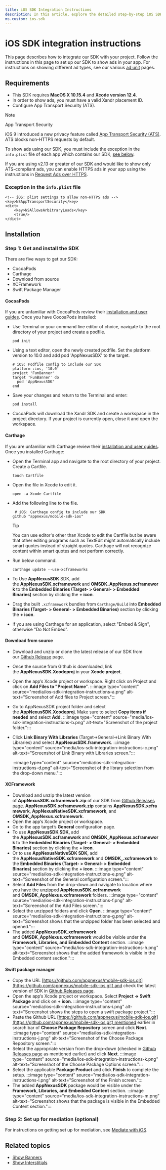 ```yaml
---
title: iOS SDK Integration Instructions
description: In this article, explore the detailed step-by-step iOS SDK integration instructions and their requirements.
ms.custom: ios-sdk
---
```


# iOS SDK integration instructions

This page describes how to integrate our SDK with your project. Follow the instructions in this page to set up our SDK to show ads in your app. For instructions on showing different ad types, see our various [ad unit](ios-sdk-ad-units.md) pages.

## Requirements

- This SDK requires **MacOS X 10.15.4** and **Xcode version 12.4**.
- In order to show ads, you must have a valid Xandr placement ID.
- Configure App Transport Security (ATS).

> [!NOTE]
> App Transport Security
>
> iOS 9 introduced a new privacy feature called [App Transport Security (ATS)](https://developer.apple.com/library/archive/documentation/General/Reference/InfoPlistKeyReference/Articles/CocoaKeys.md#//apple_ref/doc/uid/TP40009251-SW33). ATS blocks non-HTTPS requests by default.
>
> To show ads using our SDK, you must include the exception in the `info.plist` file of each app which contains our SDK, [see below](#exception-in-the-infoplist-file).
>
> If you are using v2.13 or greater of our SDK and would like to show only ATS-compliant ads, you can enable HTTPS ads in your app using the instructions in [Request Ads over HTTPS](request-ads-over-https-on-ios.md).

### Exception in the `info.plist` file

``` 
<!-- iOS: plist settings to allow non-HTTPS ads -->
<key>NSAppTransportSecurity</key>
<dict>
    <key>NSAllowsArbitraryLoads</key>
    <true/>
</dict>
```

## Installation

### Step 1: Get and install the SDK

There are five ways to get our SDK:

- CocoaPods
- Carthage
- Download from source
- XCFramework
- Swift Package Manager

#### CocoaPods

If you are unfamiliar with CocoaPods review their [installation and user guides](https://cocoapods.org/). Once you have CocoaPods installed:

- Use Terminal or your command line editor of choice, navigate to the root directory of your project and create a podfile.

  ``` 
  pod init
  ```

- Using a text editor, open the newly created podfile. Set the platform version to 10.0 and add pod 'AppNexusSDX' to the target.

  ``` 
  # iOS: Podfile config to include our SDK
  platform :ios, '10.0'
  project 'FunBanner'
  target 'FunBanner' do
    pod 'AppNexusSDK'
  end
  ```

- Save your changes and return to the Terminal and enter:

  ``` 
  pod install
  ```

- CocoaPods will download the Xandr SDK and create a workspace in the project directory. If your project is currently open, close it and open the workspace.

#### Carthage

If you are unfamiliar with Carthage review their [installation and user guides](https://github.com/Carthage/Carthage/blob/master/README.md). Once you installed Carthage:

- Open the Terminal app and navigate to the root directory of your project. Create a Cartfile.

  ``` 
  touch Cartfile
  ```

- Open the file in Xcode to edit it.

  ``` 
  open -a Xcode Cartfile
  ```

- Add the following line to the file.

  ``` 
   # iOS: Carthage config to include our SDK
  github "appnexus/mobile-sdk-ios" 
  ```

  > [!TIP]
  > You can use editor's other than Xcode to edit the Cartfile but be aware that other editing programs such as TextEdit might automatically include smart quotes instead of straight quotes. Carthage will not recognize content within smart quotes and not perform correctly.

- Run below command.

  ``` 
  carthage update --use-xcframeworks
  ```

- To Use **AppNexusSDK** SDK, add the **AppNexusSDK.xcframework** and **OMSDK\_AppNexus.xcframework** to the **Embedded Binaries (Target- \> General- \> Embedded Binaries)** section by clicking the **+ icon**.

- Drag the built `.xcframework` bundles from `Carthage/Build` into **Embedded Binaries (Target- \> General- \> Embedded Binaries)** section by clicking the **+ icon**.

- If you are using Carthage for an application, select "Embed & Sign", otherwise "Do Not Embed".

#### Download from source

- Download and unzip or clone the latest release of our SDK from our [Github Release](https://github.com/appnexus/mobile-sdk-ios/releases/latest) page.
- Once the source from Github is downloaded, link the **AppNexusSDK.Xcodeproj** in your **Xcode project**.
- Open the app’s Xcode project or workspace. Right click on Project and click on **Add Files to "Project Name**".
   :::image type="content" source="media/ios-sdk-integration-instructions-a.png" alt-text="Screenshot of Add files to Project screen.":::
- Go to AppNexusSDK project folder and select the **AppNexusSDK.Xcodeproj**. Make sure to select **Copy items if needed** and select **Add**.
   :::image type="content" source="media/ios-sdk-integration-instructions-b.png" alt-text="Screenshot of the project folder.":::
- Click **Link Binary With Libraries** (Target-&gt;General-&gt;Link Binary With Libraries) and select **AppNexusSDK.framework**.
   :::image type="content" source="media/ios-sdk-integration-instructions-c.png" alt-text="Screenshot of Link Binary with Libraries screen.":::

   :::image type="content" source="media/ios-sdk-integration-instructions-d.png" alt-text="Screenshot of the library selection from the drop-down menu.":::

#### XCFramework

- Download and unzip the latest version of **AppNexusSDK.xcframework.zip** of our SDK from [Github Releases page](https://github.com/appnexus/mobile-sdk-ios/releases). **AppNexusSDK.xcframework.zip** contains **AppNexusSDK.xcframework**, **AppNexusNativeSDK.xcframework**, and **OMSDK\_AppNexus.xcframework**.
- Open the app’s Xcode project or workspace.
- Go to the app target’s **General** configuration page.
- To use **AppNexusSDK SDK**, add the **AppNexusSDK.xcframework** and **OMSDK\_AppNexus.xcframework** to the **Embedded Binaries (Target- \> General- \> Embedded Binaries)** section by clicking the **+ icon**.
- Or to use **AppNexusNativeSDK SDK**, add the **AppNexusNativeSDK.xcframework** and **OMSDK\_.xcframework** to the **Embedded Binaries (Target- \> General- \> Embedded Binaries)** section by clicking the **+ icon**.
   :::image type="content" source="media/ios-sdk-integration-instructions-e.png" alt-text="Screenshot of the General configuration screen.":::
- Select **Add Files** from the drop-down and navigate to location where you have the unzipped **AppNexusSDK.xcframework** and **OMSDK_AppNexus.xcframework** folders.
   :::image type="content" source="media/ios-sdk-integration-instructions-f.png" alt-text="Screenshot of the Add Files screen.":::
- Select the unzipped folders and click **Open**.
   :::image type="content" source="media/ios-sdk-integration-instructions-g.png" alt-text="Screenshot shows that the unzipped folder has been selected and opened.":::
- The added **AppNexusSDK.xcframework** and **OMSDK_AppNexus.xcframework** would be visible under the **Framework, Libraries, and Embedded Content** section.
   :::image type="content" source="media/ios-sdk-integration-instructions-h.png" alt-text="Screenshot shows that the added framework is visible in the Embedded content section.":::

#### Swift package manager

- Copy the URL [https://github.com/appnexus/mobile-sdk-ios.git](https://github.com/appnexus/mobile-sdk-ios.git) and check the latest
  version of SDK in [Github Releases page](https://github.com/appnexus/mobile-sdk-ios/releases).
- Open the app’s Xcode project or workspace. Select **Project → Swift Package** and click on **+ icon**.
   :::image type="content" source="media/ios-sdk-integration-instructions-i.png" alt-text="Screenshot shows the steps to open a swift package project.":::
- Paste the Github URL [https://github.com/appnexus/mobile-sdk-ios.git](https://github.com/appnexus/mobile-sdk-ios.git) mentioned earlier in search bar of **Choose Package Repository** screen and click **Next**.
   :::image type="content" source="media/ios-sdk-integration-instructions-j.png" alt-text="Screenshot of the Choose Package Repository screen.":::
- Select the appropriate version from the drop-down (checked in [Github Releases page](https://github.com/appnexus/mobile-sdk-ios/releases) as mentioned earlier) and click **Next**.
   :::image type="content" source="media/ios-sdk-integration-instructions-k.png" alt-text="Screenshot of the Choose Package Options screen.":::
- Select the applicable **Package Product** and click **Finish** to complete the setup.
   :::image type="content" source="media/ios-sdk-integration-instructions-l.png" alt-text="Screenshot of the Finish screen.":::
- The added **AppNexusSDK** package would be visible under the **Framework, Libraries, and Embedded Content** section.
   :::image type="content" source="media/ios-sdk-integration-instructions-m.png" alt-text="Screenshot shows that the package is visible in the Embedded Content section.":::

### Step 2: Set up for mediation (optional)

For instructions on getting set up for mediation, see [Mediate with iOS](mediate-with-ios.md).

## Related topics

- [Show Banners](show-banners-on-ios.md)
- [Show Interstitials](show-interstitials-ads-on-ios.md)
